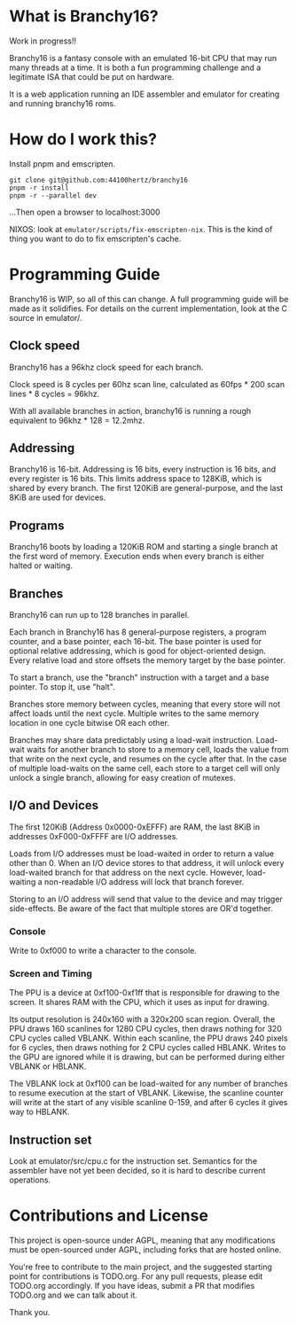 # What is Branchy16?

Work in progress!!

Branchy16 is a fantasy console with an emulated 16-bit CPU that may run many threads at a time. It is both a fun programming challenge and a legitimate ISA that could be put on hardware.

It is a web application running an IDE assembler and emulator for creating and running branchy16 roms.

# How do I work this?

Install pnpm and emscripten.
```
git clone git@github.com:44100hertz/branchy16
pnpm -r install
pnpm -r --parallel dev
```
...Then open a browser to localhost:3000

NIXOS: look at `emulator/scripts/fix-emscripten-nix`. This is the kind of thing you want to do to fix emscripten's cache.

# Programming Guide

Branchy16 is WIP, so all of this can change. A full programming guide will be made as it solidifies. For details on the current implementation, look at the C source in emulator/.

## Clock speed

Branchy16 has a 96khz clock speed for each branch.

Clock speed is 8 cycles per 60hz scan line, calculated as 60fps * 200 scan lines * 8 cycles = 96khz.

With all available branches in action, branchy16 is running a rough equivalent to 96khz * 128 = 12.2mhz.

## Addressing

Branchy16 is 16-bit. Addressing is 16 bits, every instruction is 16 bits, and every register is 16 bits. This limits address space to 128KiB, which is shared by every branch. The first 120KiB are general-purpose, and the last 8KiB are used for devices.

## Programs

Branchy16 boots by loading a 120KiB ROM and starting a single branch at the first word of memory. Execution ends when every branch is either halted or waiting.

## Branches

Branchy16 can run up to 128 branches in parallel.

Each branch in Branchy16 has 8 general-purpose registers, a program counter, and a base pointer, each 16-bit. The base pointer is used for optional relative addressing, which is good for object-oriented design. Every relative load and store offsets the memory target by the base pointer.

To start a branch, use the "branch" instruction with a target and a base pointer. To stop it, use "halt".

Branches store memory between cycles, meaning that every store will not affect loads until the next cycle. Multiple writes to the same memory location in one cycle bitwise OR each other.

Branches may share data predictably using a load-wait instruction. Load-wait waits for another branch to store to a memory cell, loads the value from that write on the next cycle, and resumes on the cycle after that. In the case of multiple load-waits on the same cell, each store to a target cell will only unlock a single branch, allowing for easy creation of mutexes.

## I/O and Devices

The first 120KiB (Address 0x0000-0xEFFF) are RAM, the last 8KiB in addresses 0xF000-0xFFFF are I/O addresses.

Loads from I/O addresses must be load-waited in order to return a value other than 0. When an I/O device stores to that address, it will unlock every load-waited branch for that address on the next cycle. However, load-waiting a non-readable I/O address will lock that branch forever.

Storing to an I/O address will send that value to the device and may trigger side-effects. Be aware of the fact that multiple stores are OR'd together.

### Console

Write to 0xf000 to write a character to the console.

### Screen and Timing

The PPU is a device at 0xf100-0xf1ff that is responsible for drawing to the screen. It shares RAM with the CPU, which it uses as input for drawing.

Its output resolution is 240x160 with a 320x200 scan region. Overall, the PPU draws 160 scanlines for 1280 CPU cycles, then draws nothing for 320 CPU cycles called VBLANK. Within each scanline, the PPU draws 240 pixels for 6 cycles, then draws nothing for 2 CPU cycles called HBLANK. Writes to the GPU are ignored while it is drawing, but can be performed during either VBLANK or HBLANK.

The VBLANK lock at 0xf100 can be load-waited for any number of branches to resume execution at the start of VBLANK. Likewise, the scanline counter will write at the start of any visible scanline 0-159, and after 6 cycles it gives way to HBLANK.

## Instruction set

Look at emulator/src/cpu.c for the instruction set. Semantics for the assembler have not yet been decided, so it is hard to describe current operations.

# Contributions and License

This project is open-source under AGPL, meaning that any modifications must be open-sourced under AGPL, including forks that are hosted online.

You're free to contribute to the main project, and the suggested starting point for contributions is TODO.org. For any pull requests, please edit TODO.org accordingly. If you have ideas, submit a PR that modifies TODO.org and we can talk about it.

Thank you.
